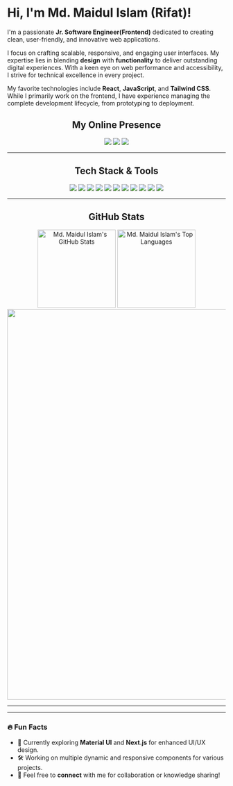 # Hi, I'm Md. Maidul Islam (Rifat)! 

I'm a passionate **Jr. Software Engineer(Frontend)** dedicated to creating clean, user-friendly, and innovative web applications.

I focus on crafting scalable, responsive, and engaging user interfaces. My expertise lies in blending **design** with **functionality** to deliver outstanding digital experiences. With a keen eye on web performance and accessibility, I strive for technical excellence in every project.

My favorite technologies include **React**, **JavaScript**, and **Tailwind CSS**. While I primarily work on the frontend, I have experience managing the complete development lifecycle, from prototyping to deployment.
<h2 align="center">My Online Presence</h2>

<div align="center">

[![](https://img.shields.io/badge/-LinkedIn-0077B5?style=for-the-badge&logo=linkedin&logoColor=white)](https://www.linkedin.com/in/maidulislam-rifat)
[![](https://img.shields.io/badge/-Twitter-1DA1F2?style=for-the-badge&logo=twitter&logoColor=white)](https://twitter.com/rifath69790466)
[![](https://img.shields.io/badge/-GitHub-181717?style=for-the-badge&logo=github&logoColor=white)](https://github.com/maidulislam59)

</div>

---

<h2 align="center">Tech Stack & Tools</h2>

<div align="center">

![](https://img.shields.io/badge/Code-HTML5-E34F26?style=flat-square&logo=html5&logoColor=white)
![](https://img.shields.io/badge/Code-CSS3-1572B6?style=flat-square&logo=css3&logoColor=white)
![](https://img.shields.io/badge/Code-JavaScript-F7DF1E?style=flat-square&logo=javascript&logoColor=black)
![](https://img.shields.io/badge/Code-React-61DAFB?style=flat-square&logo=react&logoColor=black)
![](https://img.shields.io/badge/Code-Tailwind_CSS-06B6D4?style=flat-square&logo=tailwind-css&logoColor=white)
![](https://img.shields.io/badge/Code-SCSS-CC6699?style=flat-square&logo=sass&logoColor=white)
![](https://img.shields.io/badge/Code-Next.js-000000?style=flat-square&logo=next.js&logoColor=white)
![](https://img.shields.io/badge/Code-Material_UI-0081CB?style=flat-square&logo=mui&logoColor=white)
![](https://img.shields.io/badge/Code-shadcn-000000?style=flat-square&logo=radix&logoColor=white)
![](https://img.shields.io/badge/Tools-Git-F05032?style=flat-square&logo=git&logoColor=white)
![](https://img.shields.io/badge/Tools-VS_Code-007ACC?style=flat-square&logo=visual-studio-code&logoColor=white)

</div>

---

<h2 align="center">GitHub Stats</h2>

<div align="center">
    <img height="180em" src="https://github-readme-stats.vercel.app/api?username=maidulislam59&count_private=true&show_icons=true&bg_color=1d1f21&title_color=8FFF86&icon_color=79ff97&text_color=dcdcdc" alt="Md. Maidul Islam's GitHub Stats">
<!-- <img src="http://github-profile-summary-cards.vercel.app/api/cards/stats?username=maidulislam59&show_icons=true&bg_color=1d1f21&title_color=8FFF86&icon_color=79ff97&text_color=dcdcdc&layout=compact&langs_count=6" alt="stats graph" /> -->
    <img height="180em" src="https://github-readme-stats.vercel.app/api/top-langs/?username=maidulislam59&show_icons=true&bg_color=1d1f21&title_color=8FFF86&icon_color=79ff97&text_color=dcdcdc&layout=compact&langs_count=6" alt="Md. Maidul Islam's Top Languages">
<!--  <img src="https://github-readme-stats.vercel.app/api/top-langs?username=maidulislam59&count_private=true&show_icons=true&bg_color=1d1f21&title_color=8FFF86&icon_color=79ff97&text_color=dcdcdc" height="200" alt="Md. Maidul Islam's Top Languages"  /> -->
<img src="http://github-profile-summary-cards.vercel.app/api/cards/profile-details?username=maidulislam59&count_private=true&show_icons=true&bg_color=1d1f21&title_color=8FFF86&icon_color=79ff97&text_color=dcdcdc" width="900" />
</div>

---



---

### 🔥 Fun Facts
- 🌱 Currently exploring **Material UI** and **Next.js** for enhanced UI/UX design.
- 🛠️ Working on multiple dynamic and responsive components for various projects.
- 💬 Feel free to **connect** with me for collaboration or knowledge sharing!
